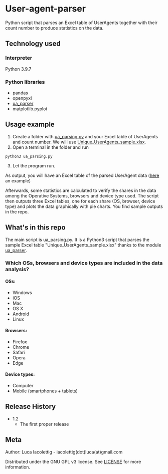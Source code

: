 # User-agent-parser
Python script that parses an Excel table of UserAgents together with their count number to produce statistics on the data.

## Technology used
### Interpreter
Python 3.9.7

### Python libraries
* pandas 
* openpyxl
* [ua_parser](https://github.com/ua-parser/uap-python)
* matplotlib.pyplot

## Usage example
1. Create a folder with [ua_parsing.py](https://github.com/lucalevi/User-agent-parser/blob/main/ua_parsing.py) and your Excel table of UserAgents and count number. We will use [Unique_UserAgents_sample.xlsx](https://github.com/lucalevi/User-agent-parser/blob/main/Unique_UserAgents_sample.xlsx).
2. Open a terminal in the folder and run
```
python3 ua_parsing.py
```
3. Let the program run.

As output, you will have an Excel table of the parsed UserAgent data ([here](https://github.com/lucalevi/User-agent-parser/blob/main/Unique_UserAgents_parsed.xlsx) an example) 

Afterwards, some statistics are calculated to verify the shares in the data among the Operative Systems, browsers and device type used. The script then outputs three Excel tables, one for each share (OS, browser, device type) and plots the data graphically with pie charts. You find sample outputs in the repo.


## What's in this repo
The main script is ua_parsing.py.
It is a Python3 script that parses the sample Excel table "Unique_UserAgents_sample.xlsx" thanks to the module [ua_parser](https://github.com/ua-parser/uap-python).



### Which OSs, browsers and device types are included in the data analysis?

#### OSs: 
* Windows
* iOS
* Mac
* OS X
* Android
* Linux

#### Browsers: 
* Firefox
* Chrome
* Safari
* Opera
* Edge

#### Device types:
* Computer
* Mobile (smartphones + tablets)


## Release History
* 1.2 
  * The first proper release

## Meta

Author: Luca Iacolettig - iacolettig(dot)luca(at)gmail.com

Distributed under the GNU GPL v3 license. See [LICENSE](..User-agent-parser/LICENSE) for more information.
